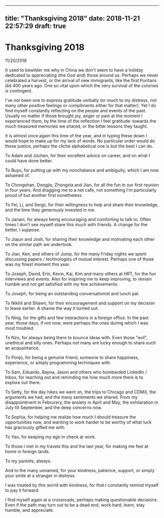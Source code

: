 
---
title: "Thanksgiving 2018"
date: 2018-11-21 22:57:29
draft: true
---

# Thanksgiving 2018

11/20/2018


It used to bewilder me why in China we don't seem to have a holiday dedicated to appreciating (the God and) those around us.
Perhaps we never celebrated a harvest, or the arrival of new immigrants, like the first Puritans did 400 years ago.
One so vital upon which the very survival of the colonies is contingent.

I've not been one to express gratitude verbally (or much to my distress, not many other positive feelings or compliments either for that matter).
Yet I do find myself constantly reflecting on the people and events of the past.
Usually no matter if those brought joy, anger or pain at the moment I experienced them, by the time of the reflection I feel gratitude: towards the much treasured memories we shared, or the bitter lessons they taught.

It is almost once again this time of the year, and in typing these down I would hope to make up for my lack of words.
No particular order would do these justice, perhaps the cliche alphabetical one is but the best I can do.


To Adam and Jochen, for their excellent advice on career, and on what I could have done better.

To Buyu, for putting up with my nonchalance and ambiguity, which I am now ashamed of.

To Chongshan, Dongjie, Zhongxia and Jian, for all the fun in our first reunion in four years.
And dragging me to a net cafe, not something I'm particularly proud of but another first nonetheless.

To Fei, Li, and Sergii, for their willingness to help and share their knowledge, and the time they generously invested in me.

To Janani, for always being encouraging and comforting to talk to.
Often times I don't see myself share this much with friends.
A change for the better, I suppose.

To Jiajun and Josh, for sharing their knowledge and motivating each other on the similar path we undertook.

To Jian, Ken, and others of Jump, for the many Friday nights we spent discussing papers / technologies of mutual interest.
Perhaps one of those was my finest moment this year.

To Joseph, David, Erin, Kevin, Kai, Kim and many others at HRT, for the fun interviews and events.
Also for inspiring me to keep improving, to remain humble and not get satisfied with my few achievements.

To Joseph, for being an outstanding conversationist and lunch pal.

To Nikhil and Shawn, for their encouragement and support on my decision to leave earlier.
A shame the way it turned out.

To Ning, for the gifts and few interactions in a foreign office.
In the past year, those days, if not now, were perhaps the ones during which I was most troubled.

To Nzo, for always being there to bounce ideas with.
Even those "evil", unethical and silly ones.
Perhaps not many are lucky enough to share such an acquaintance.

To Ponjo, for being a genuine friend, someone to share happiness, experience, or simply programming techniques with.

To Sam, Eduardo, Rayna, Jason and others who bombarded LinkedIn / Inbox, for reaching out and reminding me how much more there is to explore out there.

To Setty, for the day hikes we went on, the trips to Chicago and CDMX, the arguments we had, and the many sentiments we shared.
From my disappointment in Februrary, the anxiety in April and May, the exhilaration in July till September, and the deep concerns now.

To Sophia, for helping me realize how much I should treasure the opportunities now, and wanting to work harder to be worthy of what luck has graciously gifted me with.

To Yao, for keeping my ego in check at work.

To those I met in my travels this and the last year, for making me feel at home in foreign lands.

To my parents, always.

And to the many unnamed, for your kindness, patience, support, or simply your smile at a stranger in distress.


I was treated by this world with kindness, for that I constantly remind myself to pay it forward.

I find myself again at a crossroads, perhaps making questionable decisions.
Even if the path may turn out to be a dead end, work hard, learn, stay humble, and appreciate.
